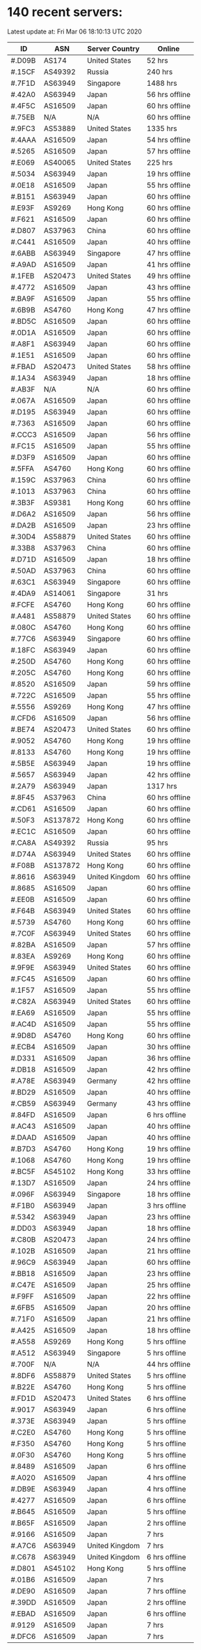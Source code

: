 # 140 recent servers:

Latest update at: Fri Mar 06 18:10:13 UTC 2020

| ID | ASN | Server Country | Online |
| -- | --- | -------------- | ------ |
| #.D09B | AS174 | United States | 52 hrs |
| #.15CF | AS49392 | Russia | 240 hrs |
| #.7F1D | AS63949 | Singapore | 1488 hrs |
| #.42A0 | AS63949 | Japan | 56 hrs offline |
| #.4F5C | AS16509 | Japan | 60 hrs offline |
| #.75EB | N/A | N/A | 60 hrs offline |
| #.9FC3 | AS53889 | United States | 1335 hrs |
| #.4AAA | AS16509 | Japan | 54 hrs offline |
| #.5265 | AS16509 | Japan | 57 hrs offline |
| #.E069 | AS40065 | United States | 225 hrs |
| #.5034 | AS63949 | Japan | 19 hrs offline |
| #.0E18 | AS16509 | Japan | 55 hrs offline |
| #.B151 | AS63949 | Japan | 60 hrs offline |
| #.E93F | AS9269 | Hong Kong | 60 hrs offline |
| #.F621 | AS16509 | Japan | 60 hrs offline |
| #.D807 | AS37963 | China | 60 hrs offline |
| #.C441 | AS16509 | Japan | 40 hrs offline |
| #.6ABB | AS63949 | Singapore | 47 hrs offline |
| #.A9AD | AS16509 | Japan | 41 hrs offline |
| #.1FEB | AS20473 | United States | 49 hrs offline |
| #.4772 | AS16509 | Japan | 43 hrs offline |
| #.BA9F | AS16509 | Japan | 55 hrs offline |
| #.6B9B | AS4760 | Hong Kong | 47 hrs offline |
| #.BD5C | AS16509 | Japan | 60 hrs offline |
| #.0D1A | AS16509 | Japan | 60 hrs offline |
| #.A8F1 | AS63949 | Japan | 60 hrs offline |
| #.1E51 | AS16509 | Japan | 60 hrs offline |
| #.FBAD | AS20473 | United States | 58 hrs offline |
| #.1A34 | AS63949 | Japan | 18 hrs offline |
| #.AB3F | N/A | N/A | 60 hrs offline |
| #.067A | AS16509 | Japan | 60 hrs offline |
| #.D195 | AS63949 | Japan | 60 hrs offline |
| #.7363 | AS16509 | Japan | 60 hrs offline |
| #.CCC3 | AS16509 | Japan | 56 hrs offline |
| #.FC15 | AS16509 | Japan | 55 hrs offline |
| #.D3F9 | AS16509 | Japan | 60 hrs offline |
| #.5FFA | AS4760 | Hong Kong | 60 hrs offline |
| #.159C | AS37963 | China | 60 hrs offline |
| #.1013 | AS37963 | China | 60 hrs offline |
| #.3B3F | AS9381 | Hong Kong | 60 hrs offline |
| #.D6A2 | AS16509 | Japan | 56 hrs offline |
| #.DA2B | AS16509 | Japan | 23 hrs offline |
| #.30D4 | AS58879 | United States | 60 hrs offline |
| #.33B8 | AS37963 | China | 60 hrs offline |
| #.D71D | AS16509 | Japan | 18 hrs offline |
| #.50AD | AS37963 | China | 60 hrs offline |
| #.63C1 | AS63949 | Singapore | 60 hrs offline |
| #.4DA9 | AS14061 | Singapore | 31 hrs |
| #.FCFE | AS4760 | Hong Kong | 60 hrs offline |
| #.A481 | AS58879 | United States | 60 hrs offline |
| #.080C | AS4760 | Hong Kong | 60 hrs offline |
| #.77C6 | AS63949 | Singapore | 60 hrs offline |
| #.18FC | AS63949 | Japan | 60 hrs offline |
| #.250D | AS4760 | Hong Kong | 60 hrs offline |
| #.205C | AS4760 | Hong Kong | 60 hrs offline |
| #.8520 | AS16509 | Japan | 59 hrs offline |
| #.722C | AS16509 | Japan | 55 hrs offline |
| #.5556 | AS9269 | Hong Kong | 47 hrs offline |
| #.CFD6 | AS16509 | Japan | 56 hrs offline |
| #.BE74 | AS20473 | United States | 60 hrs offline |
| #.9052 | AS4760 | Hong Kong | 19 hrs offline |
| #.8133 | AS4760 | Hong Kong | 19 hrs offline |
| #.5B5E | AS63949 | Japan | 19 hrs offline |
| #.5657 | AS63949 | Japan | 42 hrs offline |
| #.2A79 | AS63949 | Japan | 1317 hrs |
| #.8F45 | AS37963 | China | 60 hrs offline |
| #.CD61 | AS16509 | Japan | 60 hrs offline |
| #.50F3 | AS137872 | Hong Kong | 60 hrs offline |
| #.EC1C | AS16509 | Japan | 60 hrs offline |
| #.CA8A | AS49392 | Russia | 95 hrs |
| #.D74A | AS63949 | United States | 60 hrs offline |
| #.F08B | AS137872 | Hong Kong | 60 hrs offline |
| #.8616 | AS63949 | United Kingdom | 60 hrs offline |
| #.8685 | AS16509 | Japan | 60 hrs offline |
| #.EE0B | AS16509 | Japan | 60 hrs offline |
| #.F64B | AS63949 | United States | 60 hrs offline |
| #.5739 | AS4760 | Hong Kong | 60 hrs offline |
| #.7C0F | AS63949 | United States | 60 hrs offline |
| #.82BA | AS16509 | Japan | 57 hrs offline |
| #.83EA | AS9269 | Hong Kong | 60 hrs offline |
| #.9F9E | AS63949 | United States | 60 hrs offline |
| #.FC45 | AS16509 | Japan | 60 hrs offline |
| #.1F57 | AS16509 | Japan | 55 hrs offline |
| #.C82A | AS63949 | United States | 60 hrs offline |
| #.EA69 | AS16509 | Japan | 55 hrs offline |
| #.AC4D | AS16509 | Japan | 55 hrs offline |
| #.9D8D | AS4760 | Hong Kong | 60 hrs offline |
| #.ECB4 | AS16509 | Japan | 30 hrs offline |
| #.D331 | AS16509 | Japan | 36 hrs offline |
| #.DB18 | AS16509 | Japan | 42 hrs offline |
| #.A78E | AS63949 | Germany | 42 hrs offline |
| #.BD29 | AS16509 | Japan | 40 hrs offline |
| #.CB59 | AS63949 | Germany | 43 hrs offline |
| #.84FD | AS16509 | Japan | 6 hrs offline |
| #.AC43 | AS16509 | Japan | 40 hrs offline |
| #.DAAD | AS16509 | Japan | 40 hrs offline |
| #.B7D3 | AS4760 | Hong Kong | 19 hrs offline |
| #.1068 | AS4760 | Hong Kong | 19 hrs offline |
| #.BC5F | AS45102 | Hong Kong | 33 hrs offline |
| #.13D7 | AS16509 | Japan | 24 hrs offline |
| #.096F | AS63949 | Singapore | 18 hrs offline |
| #.F1B0 | AS63949 | Japan | 3 hrs offline |
| #.5342 | AS63949 | Japan | 23 hrs offline |
| #.DD03 | AS63949 | Japan | 18 hrs offline |
| #.C80B | AS20473 | Japan | 24 hrs offline |
| #.102B | AS16509 | Japan | 21 hrs offline |
| #.96C9 | AS63949 | Japan | 60 hrs offline |
| #.BB18 | AS16509 | Japan | 23 hrs offline |
| #.C47E | AS16509 | Japan | 25 hrs offline |
| #.F9FF | AS16509 | Japan | 22 hrs offline |
| #.6FB5 | AS16509 | Japan | 20 hrs offline |
| #.71F0 | AS16509 | Japan | 21 hrs offline |
| #.A425 | AS16509 | Japan | 18 hrs offline |
| #.A558 | AS9269 | Hong Kong | 5 hrs offline |
| #.A512 | AS63949 | Singapore | 5 hrs offline |
| #.700F | N/A | N/A | 44 hrs offline |
| #.8DF6 | AS58879 | United States | 5 hrs offline |
| #.B22E | AS4760 | Hong Kong | 5 hrs offline |
| #.FD1D | AS20473 | United States | 6 hrs offline |
| #.9017 | AS63949 | Japan | 6 hrs offline |
| #.373E | AS63949 | Japan | 5 hrs offline |
| #.C2E0 | AS4760 | Hong Kong | 5 hrs offline |
| #.F350 | AS4760 | Hong Kong | 5 hrs offline |
| #.0F30 | AS4760 | Hong Kong | 5 hrs offline |
| #.8489 | AS16509 | Japan | 6 hrs offline |
| #.A020 | AS16509 | Japan | 4 hrs offline |
| #.DB9E | AS63949 | Japan | 4 hrs offline |
| #.4277 | AS16509 | Japan | 6 hrs offline |
| #.B645 | AS16509 | Japan | 5 hrs offline |
| #.B65F | AS16509 | Japan | 2 hrs offline |
| #.9166 | AS16509 | Japan | 7 hrs |
| #.A7C6 | AS63949 | United Kingdom | 7 hrs |
| #.C678 | AS63949 | United Kingdom | 6 hrs offline |
| #.D801 | AS45102 | Hong Kong | 5 hrs offline |
| #.01B6 | AS16509 | Japan | 7 hrs |
| #.DE90 | AS16509 | Japan | 7 hrs offline |
| #.39DD | AS16509 | Japan | 2 hrs offline |
| #.EBAD | AS16509 | Japan | 6 hrs offline |
| #.9129 | AS16509 | Japan | 7 hrs |
| #.DFC6 | AS16509 | Japan | 7 hrs |

